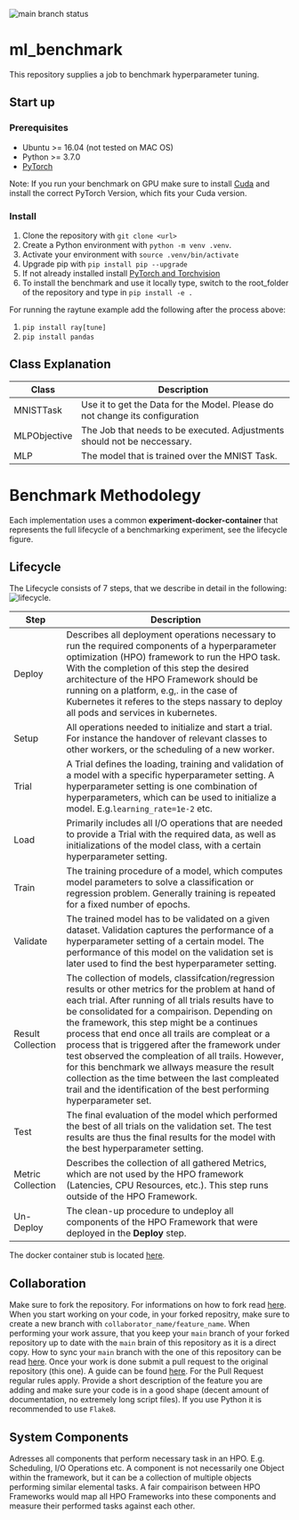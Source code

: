 ![main branch status](https://github.com/gebauerm/ml_benchmark/actions/workflows/package-pipeline.yml/badge.svg?branch=main)

# ml_benchmark
This repository supplies a job to benchmark hyperparameter tuning.



## Start up

### Prerequisites

* Ubuntu >= 16.04 (not tested on MAC OS)
* Python >= 3.7.0
* [PyTorch](https://pytorch.org/get-started/locally/)

Note: If you run your benchmark on GPU make sure to install [Cuda](https://docs.nvidia.com/cuda/cuda-installation-guide-microsoft-windows/index.html) and install the correct PyTorch Version, which fits your Cuda version.


### Install

1. Clone the repository with `git clone <url>`
2. Create a Python environment with `python -m venv .venv`.
3. Activate your environment with `source .venv/bin/activate`
4. Upgrade pip with `pip install pip --upgrade`
5. If not already installed install [PyTorch and Torchvision](https://pytorch.org/get-started/locally/)
6. To install the benchmark and use it locally type, switch to the root_folder of the repository and type in `pip install -e .`


For running the raytune example add the following after the process above:

1. `pip install ray[tune]`
2. `pip install pandas`

## Class Explanation

|Class|Description|
|---|---|
|MNISTTask|Use it to get the Data for the Model. Please do not change its configuration|
|MLPObjective|The Job that needs to be executed. Adjustments should not be neccessary.|
|MLP|The model that is trained over the MNIST Task.|


# Benchmark Methodolegy

Each implementation uses a common **experiment-docker-container** that represents the full lifecycle of a benchmarking experiment, see the lifecycle figure.

## Lifecycle
The Lifecycle consists of 7 steps, that we describe in detail in the following:
![lifecycle](docs/lifecycle.jpg).


|Step|Description|
|----|-----------|
|Deploy|Describes all deployment operations necessary to run the required components of a hyperparameter optimization (HPO) framework to run the HPO task. With the completion of this step the desired architecture of the HPO Framework should be running on a platform, e.g,. in the case of Kubernetes it referes to the steps nassary to deploy all pods and services in kubernetes.|
|Setup| All operations needed to initialize and start a trial. For instance the handover of relevant classes to other workers, or the scheduling of a new worker. |
|Trial| A Trial defines the loading, training and validation of a model with a specific hyperparameter setting. A hyperparameter setting is one combination of hyperparameters, which can be used to initialize a model. E.g.`learning_rate=1e-2` etc.|
|Load| Primarily includes all I/O operations that are needed to provide a Trial with the required data, as well as initializations of the model class, with a certain hyperparameter setting. |
|Train| The training procedure of a model, which computes model parameters to solve a classification or regression problem. Generally training is repeated for a fixed number of epochs.|
|Validate| The trained model has to be validated on a given dataset. Validation captures the performance of a hyperparameter setting of a certain model. The performance of this model on the validation set is later used to find the best hyperparameter setting.|
|Result Collection| The collection of models, classifcation/regression results or other metrics for the problem at hand of each trial. After running of all trials results have to be consolidated for a compairison. Depending on the framework, this step might be a continues process that end once all trails are compleat or a process that is triggered after the framework under test observed the compleation of all trails. However, for this benchmark we allways measure the result collection as the time between the last compleated trail and the identification of the best performing hyperparameter set.|
|Test|The final evaluation of the model which performed the best of all trials on the validation set. The test results are thus the final results for the model with the best hyperparameter setting.|
|Metric Collection| Describes the collection of all gathered Metrics, which are not used by the HPO framework (Latencies, CPU Resources, etc.). This step runs outside of the HPO Framework.|
|Un-Deploy| The clean-up procedure to undeploy all components of the HPO Framework that were deployed in the **Deploy** step.|

The docker container stub is located [here](todo).

## Collaboration

Make sure to fork the repository. For informations on how to fork read [here](https://docs.github.com/en/get-started/quickstart/fork-a-repo). When you start working on your code, in your forked repositry, make sure to create a new branch with `collaborator_name/feature_name`. When performing your work assure, that you keep your `main` branch of your forked repository up to date with the `main` brain of this repository as it is a direct copy. How to sync your `main` branch with the one of this repository can be read [here](https://docs.github.com/en/pull-requests/collaborating-with-pull-requests/working-with-forks/syncing-a-fork). Once your work is done submit a pull request to the original repository (this one). A guide can be found [here](https://docs.github.com/en/pull-requests/collaborating-with-pull-requests/proposing-changes-to-your-work-with-pull-requests/creating-a-pull-request-from-a-fork). For the Pull Request regular rules apply. Provide a short description of the feature you are adding and make sure your code is in a good shape (decent amount of documentation, no extremely long script files). If you use Python it is recommended to use `Flake8`.

## System Components

Adresses all components that perform necessary task in an HPO. E.g. Scheduling, I/O Operations etc.
A component is not necessarily one Object within the framework, but it can be a collection of multiple objects performing similar elemental tasks.
A fair compairison between HPO Frameworks would map all HPO Frameworks into these components and measure their performed tasks against each other.
